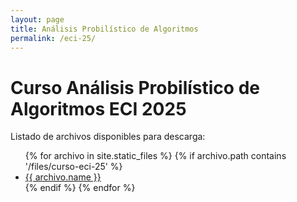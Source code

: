 ```yaml
---
layout: page
title: Análisis Probilístico de Algoritmos
permalink: /eci-25/
---
```


# Curso Análisis Probilístico de Algoritmos ECI 2025

Listado de archivos disponibles para descarga:

<ul>
  {% for archivo in site.static_files %}
    {% if archivo.path contains '/files/curso-eci-25' %}
      <li>
        <a href="{{ archivo.path | relative_url }}">{{ archivo.name }}</a>
      </li>
    {% endif %}
  {% endfor %}
</ul>

